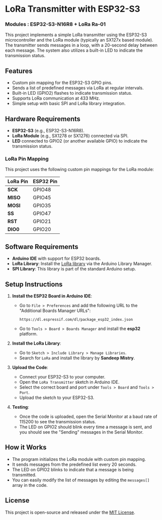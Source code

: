 # LoRa Transmitter with ESP32-S3
### Modules : ESP32-S3-N16R8 + LoRa Ra-01

This project implements a simple LoRa transmitter using the ESP32-S3 microcontroller and the LoRa module (typically an SX127x based module). The transmitter sends messages in a loop, with a 20-second delay between each message. The system also utilizes a built-in LED to indicate the transmission status.

## Features

- Custom pin mapping for the ESP32-S3 GPIO pins.
- Sends a list of predefined messages via LoRa at regular intervals.
- Built-in LED (GPIO2) flashes to indicate transmission status.
- Supports LoRa communication at 433 MHz.
- Simple setup with basic SPI and LoRa library integration.

## Hardware Requirements

- **ESP32-S3** (e.g., ESP32-S3-N16R8).
- **LoRa Module** (e.g., SX1278 or SX1276) connected via SPI.
- **LED** connected to GPIO2 (or another available GPIO) to indicate the transmission status.

### LoRa Pin Mapping

This project uses the following custom pin mappings for the LoRa module:

| LoRa Pin    | ESP32 Pin  |
|-------------|------------|
| **SCK**     | GPIO48     |
| **MISO**    | GPIO45     |
| **MOSI**    | GPIO35     |
| **SS**      | GPIO47     |
| **RST**     | GPIO21     |
| **DIO0**    | GPIO20     |

## Software Requirements

- **Arduino IDE** with support for ESP32 boards.
- **LoRa Library**: Install the [LoRa library](https://github.com/sandeepmistry/arduino-LoRa) via the Arduino Library Manager.
- **SPI Library**: This library is part of the standard Arduino setup.

## Setup Instructions

1. **Install the ESP32 Board in Arduino IDE**:
   - Go to `File > Preferences` and add the following URL to the "Additional Boards Manager URLs":
     ```
     https://dl.espressif.com/dl/package_esp32_index.json
     ```
   - Go to `Tools > Board > Boards Manager` and install the **esp32** platform.

2. **Install the LoRa Library**:
   - Go to `Sketch > Include Library > Manage Libraries`.
   - Search for `LoRa` and install the library by **Sandeep Mistry**.

3. **Upload the Code**:
   - Connect your ESP32-S3 to your computer.
   - Open the `LoRa Transmitter` sketch in Arduino IDE.
   - Select the correct board and port under `Tools > Board` and `Tools > Port`.
   - Upload the sketch to your ESP32-S3.

4. **Testing**:
   - Once the code is uploaded, open the Serial Monitor at a baud rate of 115200 to see the transmission status.
   - The LED on GPIO2 should blink every time a message is sent, and you should see the "Sending" messages in the Serial Monitor.

## How it Works

- The program initializes the LoRa module with custom pin mapping.
- It sends messages from the predefined list every 20 seconds.
- The LED on GPIO2 blinks to indicate that a message is being transmitted.
- You can easily modify the list of messages by editing the `messages[]` array in the code.

## License

This project is open-source and released under the [MIT License](https://mit-license.org/).
